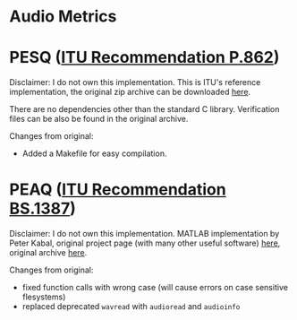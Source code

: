 Audio Metrics
=============

PESQ ([ITU Recommendation P.862](http://www.itu.int/rec/T-REC-P.862/en))
====

Disclaimer: I do not own this implementation. This is ITU's reference
implementation, the original zip archive can be downloaded
[here](http://www.itu.int/rec/T-REC-P.862/en). 

There are no dependencies other than the standard C library. Verification files
can be also be found in the original archive.

Changes from original:

- Added a Makefile for easy compilation. 

PEAQ ([ITU Recommendation BS.1387](https://www.itu.int/rec/R-REC-BS.1387/en))
====

Disclaimer: I do not own this implementation. MATLAB implementation by Peter
Kabal, original project page (with many other useful software)
[here](http://www-mmsp.ece.mcgill.ca/Documents/Software/), original archive
[here](http://www-mmsp.ece.mcgill.ca/Documents/Downloads/PQevalAudio/PQe:alAudio-v1r0.tar.gz).

Changes from original:
- fixed function calls with wrong case (will cause errors on case sensitive
  flesystems)
- replaced deprecated `wavread` with `audioread` and `audioinfo`
